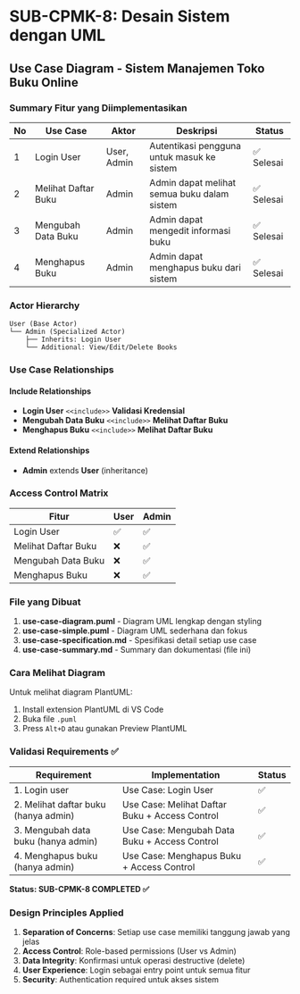 # SUB-CPMK-8: Desain Sistem dengan UML
## Use Case Diagram - Sistem Manajemen Toko Buku Online

### Summary Fitur yang Diimplementasikan

| No | Use Case | Aktor | Deskripsi | Status |
|----|----------|-------|-----------|--------|
| 1 | Login User | User, Admin | Autentikasi pengguna untuk masuk ke sistem | ✅ Selesai |
| 2 | Melihat Daftar Buku | Admin | Admin dapat melihat semua buku dalam sistem | ✅ Selesai |
| 3 | Mengubah Data Buku | Admin | Admin dapat mengedit informasi buku | ✅ Selesai |
| 4 | Menghapus Buku | Admin | Admin dapat menghapus buku dari sistem | ✅ Selesai |

### Actor Hierarchy
```
User (Base Actor)
└── Admin (Specialized Actor)
    ├── Inherits: Login User
    └── Additional: View/Edit/Delete Books
```

### Use Case Relationships

#### Include Relationships
- **Login User** `<<include>>` **Validasi Kredensial**
- **Mengubah Data Buku** `<<include>>` **Melihat Daftar Buku**
- **Menghapus Buku** `<<include>>` **Melihat Daftar Buku**

#### Extend Relationships  
- **Admin** extends **User** (inheritance)

### Access Control Matrix

| Fitur | User | Admin |
|-------|------|-------|
| Login User | ✅ | ✅ |
| Melihat Daftar Buku | ❌ | ✅ |
| Mengubah Data Buku | ❌ | ✅ |
| Menghapus Buku | ❌ | ✅ |

### File yang Dibuat

1. **use-case-diagram.puml** - Diagram UML lengkap dengan styling
2. **use-case-simple.puml** - Diagram UML sederhana dan fokus  
3. **use-case-specification.md** - Spesifikasi detail setiap use case
4. **use-case-summary.md** - Summary dan dokumentasi (file ini)

### Cara Melihat Diagram

Untuk melihat diagram PlantUML:
1. Install extension PlantUML di VS Code
2. Buka file `.puml` 
3. Press `Alt+D` atau gunakan Preview PlantUML

### Validasi Requirements ✅

| Requirement | Implementation | Status |
|-------------|----------------|--------|
| 1. Login user | Use Case: Login User | ✅ |
| 2. Melihat daftar buku (hanya admin) | Use Case: Melihat Daftar Buku + Access Control | ✅ |
| 3. Mengubah data buku (hanya admin) | Use Case: Mengubah Data Buku + Access Control | ✅ |
| 4. Menghapus buku (hanya admin) | Use Case: Menghapus Buku + Access Control | ✅ |

**Status: SUB-CPMK-8 COMPLETED ✅**

### Design Principles Applied

1. **Separation of Concerns**: Setiap use case memiliki tanggung jawab yang jelas
2. **Access Control**: Role-based permissions (User vs Admin)
3. **Data Integrity**: Konfirmasi untuk operasi destructive (delete)
4. **User Experience**: Login sebagai entry point untuk semua fitur
5. **Security**: Authentication required untuk akses sistem
